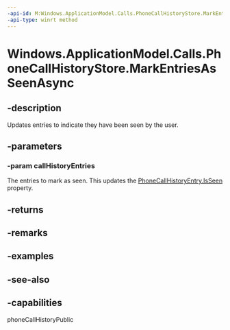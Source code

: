 ```yaml
---
-api-id: M:Windows.ApplicationModel.Calls.PhoneCallHistoryStore.MarkEntriesAsSeenAsync(Windows.Foundation.Collections.IIterable{Windows.ApplicationModel.Calls.PhoneCallHistoryEntry})
-api-type: winrt method
---
```


<!-- Method syntax
public Windows.Foundation.IAsyncAction MarkEntriesAsSeenAsync(Windows.Foundation.Collections.IIterable<Windows.ApplicationModel.Calls.PhoneCallHistoryEntry> callHistoryEntries)
-->

# Windows.ApplicationModel.Calls.PhoneCallHistoryStore.MarkEntriesAsSeenAsync

## -description
Updates entries to indicate they have been seen by the user.

## -parameters
### -param callHistoryEntries
The entries to mark as seen. This updates the [PhoneCallHistoryEntry.IsSeen](phonecallhistoryentry_isseen.md) property.

## -returns


## -remarks

## -examples

## -see-also


## -capabilities
phoneCallHistoryPublic